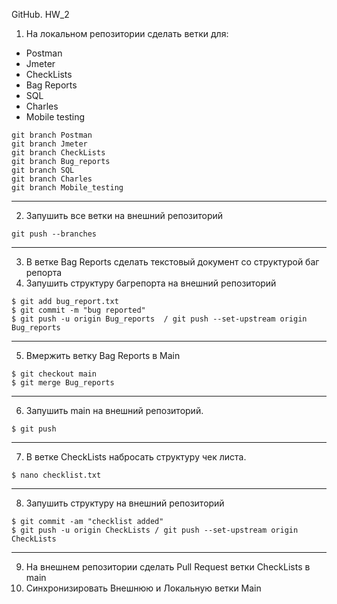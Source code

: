 GitHub. HW_2
1. На локальном репозитории сделать ветки для:
- Postman
- Jmeter
- CheckLists
- Bag Reports
- SQL
- Charles
- Mobile testing
```
git branch Postman
git branch Jmeter
git branch CheckLists
git branch Bug_reports
git branch SQL
git branch Charles
git branch Mobile_testing
```
***
2. Запушить все ветки на внешний репозиторий
```
git push --branches
 ```
***
3. В ветке Bag Reports сделать текстовый документ со структурой баг репорта
4. Запушить структуру багрепорта на внешний репозиторий
```
$ git add bug_report.txt
$ git commit -m "bug reported"
$ git push -u origin Bug_reports  / git push --set-upstream origin Bug_reports
```
***
5. Вмержить ветку Bag Reports в Main
```
$ git checkout main
$ git merge Bug_reports
 ```
***
6. Запушить main на внешний репозиторий.
```
$ git push
 ```
***
7. В ветке CheckLists набросать структуру чек листа.
```
$ nano checklist.txt
 ```
***
8. Запушить структуру на внешний репозиторий
```
$ git commit -am "checklist added"
$ git push -u origin CheckLists / git push --set-upstream origin CheckLists
 ```
***
9. На внешнем репозитории сделать Pull Request ветки CheckLists в main
10. Синхронизировать Внешнюю и Локальную ветки Main